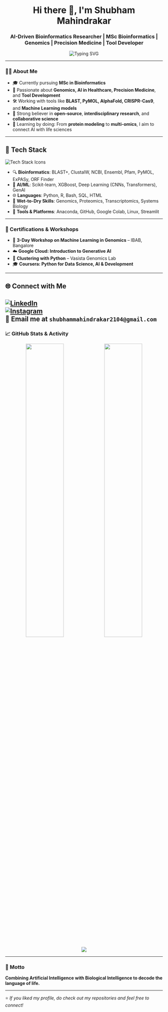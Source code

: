 <h1 align="center">Hi there 👋, I'm Shubham Mahindrakar</h1>
<h3 align="center">AI-Driven Bioinformatics Researcher | MSc Bioinformatics | Genomics | Precision Medicine | Tool Developer</h3>

<p align="center">
  <img src="https://readme-typing-svg.demolab.com?font=Fira+Code&size=22&pause=1000&center=true&vCenter=true&width=460&height=45&lines=Empowering+Genomics+through+AI;Bioinformatics+is+my+playground;Precision+Medicine+is+the+Future!" alt="Typing SVG" />
</p>

---

### 👨‍💻 About Me

- 🎓 Currently pursuing **MSc in Bioinformatics**
- 🔬 Passionate about **Genomics, AI in Healthcare, Precision Medicine**, and **Tool Development**
- 🛠️ Working with tools like **BLAST, PyMOL, AlphaFold, CRISPR-Cas9**, and **Machine Learning models**
- 🎯 Strong believer in **open-source**, **interdisciplinary research**, and **collaborative science**
- 🧬 Learning by doing: From **protein modeling** to **multi-omics**, I aim to connect AI with life sciences

---

## 🔧 Tech Stack

<p align="left">
  <img src="https://skillicons.dev/icons?i=python,r,linux,git,github,java,tensorflow,pytorch,html,css" alt="Tech Stack Icons">
</p>

- 🔍 **Bioinformatics**: BLAST+, ClustalW, NCBI, Ensembl, Pfam, PyMOL, ExPASy, ORF Finder  
- 🧠 **AI/ML**: Scikit-learn, XGBoost, Deep Learning (CNNs, Transformers), GenAI
- 🌐 **Languages**: Python, R, Bash, SQL, HTML  
- 🧪 **Wet-to-Dry Skills**: Genomics, Proteomics, Transcriptomics, Systems Biology  
- 💾 **Tools & Platforms**: Anaconda, GitHub, Google Colab, Linux, Streamlit

---


### 📜 Certifications & Workshops

- 🧠 **3-Day Workshop on Machine Learning in Genomics** – IBAB, Bangalore  
- ☁️ **Google Cloud: Introduction to Generative AI**  
- 🐍 **Clustering with Python** – Vasista Genomics Lab  
- 🎓 **Coursera: Python for Data Science, AI & Development**

---

## 🌐 Connect with Me

[![LinkedIn](https://img.shields.io/badge/LinkedIn-Connect-blue?style=for-the-badge&logo=linkedin)](https://www.linkedin.com/in/shubham-mahindrakar-132394283)  
[![Instagram](https://img.shields.io/badge/Instagram-Follow-E4405F?style=for-the-badge&logo=instagram)](https://instagram.com/_notshubhamm_)  
📧 **Email me** at `shubhammahindrakar2104@gmail.com` 
---

### 📈 GitHub Stats & Activity

<p align="center">
  <img src="https://github-readme-stats.vercel.app/api?username=ShubhamBioIT&show_icons=true&theme=dark" width="49%" />
  <img src="https://github-readme-streak-stats.herokuapp.com/?user=ShubhamBioIT&theme=dark" width="49%" />
</p>
<p align="center">
  <img src="https://github-readme-activity-graph.vercel.app/graph?username=ShubhamBioIT&theme=react-dark" />
</p>

---

### 🎯 Motto

 **Combining Artificial Intelligence with Biological Intelligence to decode the language of life.**

---

⭐️ _If you liked my profile, do check out my repositories and feel free to connect!_  


<!--
**ShubhamBioIT/ShubhamBioIT** is a ✨ _special_ ✨ repository because its `README.md` (this file) appears on your GitHub profile.

Here are some ideas to get you started:

- 🔭 I’m currently working on ...
- 🌱 I’m currently learning ...
- 👯 I’m looking to collaborate on ...
- 🤔 I’m looking for help with ...
- 💬 Ask me about ...
- 📫 How to reach me: ...
- 😄 Pronouns: ...
- ⚡ Fun fact: ...
-->
